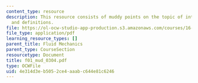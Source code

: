 ```yaml
---
content_type: resource
description: This resource consists of muddy points on the topic of intro concepts
  and definitions.
file: https://ol-ocw-studio-app-production.s3.amazonaws.com/courses/16-01-unified-engineering-i-ii-iii-iv-fall-2005-spring-2006/4e314d3eb5052ce4aaabc644e81c6246_f01_mud_0304.pdf
file_type: application/pdf
learning_resource_types: []
parent_title: Fluid Mechanics
parent_type: CourseSection
resourcetype: Document
title: f01_mud_0304.pdf
type: OCWFile
uid: 4e314d3e-b505-2ce4-aaab-c644e81c6246
---
```

